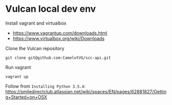 # Vulcan local dev env

Install vagrant and virtualbox

* https://www.vagrantup.com/downloads.html
* https://www.virtualbox.org/wiki/Downloads

Clone the Vulcan repository

```
git clone git@github.com:CamelotVG/scc-api.git
```

Run vagrant

```
vagrant up
```

Follow from `Installing Python 3.5.4`: https://smiledirectclub.atlassian.net/wiki/spaces/EN/pages/62881827/Getting+Started+on+OSX
